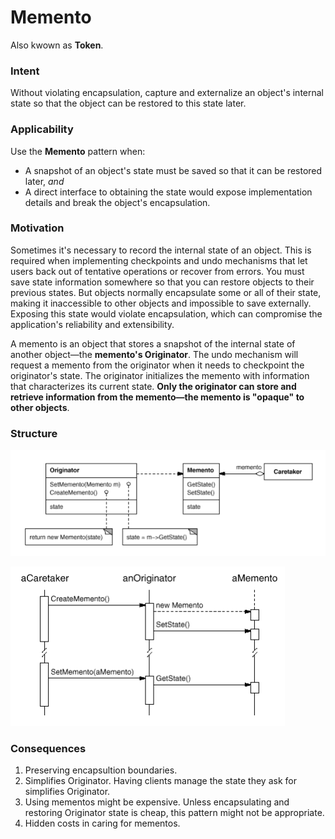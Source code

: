 # Memento

Also kwown as __Token__.

### Intent

Without violating encapsulation, capture and externalize an object's internal state so that the object can be restored to this state later.

### Applicability

Use the __Memento__ pattern when:
* A snapshot of an object's state must be saved so that it can be restored later, _and_
* A direct interface to obtaining the state would expose implementation details and break the object's encapsulation.

### Motivation

Sometimes it's necessary to record the internal state of an object. This is required when implementing checkpoints and undo mechanisms that let users back out of tentative operations or recover from errors. You must save state information somewhere so that you can restore objects to their previous states. But objects normally encapsulate some or all of their state, making it inaccessible to other objects and impossible to save externally. Exposing this state would violate encapsulation, which can compromise the application's reliability and extensibility. 

A memento is an object that stores a snapshot of the internal state of another object—the __memento's Originator__. The undo mechanism will request a memento from the originator when it needs to checkpoint the originator's state. The originator initializes the memento with information that characterizes its current state. __Only the originator can store and retrieve information from the memento—the memento is "opaque" to other objects__. 

### Structure

![memento structure](./memento-structure.png)

![memento structure 2](./memento-structure-2.png)

### Consequences

1. Preserving encapsultion boundaries.
2. Simplifies Originator. Having clients manage the state they ask for simplifies Originator.
3. Using mementos might be expensive. Unless encapsulating and restoring Originator state is cheap, this pattern might not be appropriate.
4. Hidden costs in caring for mementos. 
